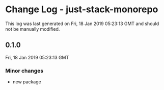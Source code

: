 # Change Log - just-stack-monorepo

This log was last generated on Fri, 18 Jan 2019 05:23:13 GMT and should not be manually modified.

## 0.1.0
Fri, 18 Jan 2019 05:23:13 GMT

### Minor changes

- new package

